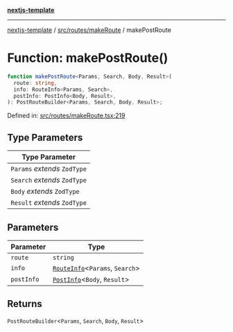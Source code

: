 [**nextjs-template**](../../../../README.md)

---

[nextjs-template](../../../../README.md) / [src/routes/makeRoute](../README.md) / makePostRoute

# Function: makePostRoute()

```ts
function makePostRoute<Params, Search, Body, Result>(
  route: string,
  info: RouteInfo<Params, Search>,
  postInfo: PostInfo<Body, Result>,
): PostRouteBuilder<Params, Search, Body, Result>;
```

Defined in: [src/routes/makeRoute.tsx:219](https://github.com/Its-Satyajit/nextjs-template/blob/a020f2e64682696d16eea8be5c54d400aa09764e/src/routes/makeRoute.tsx#L219)

## Type Parameters

| Type Parameter               |
| ---------------------------- |
| `Params` _extends_ `ZodType` |
| `Search` _extends_ `ZodType` |
| `Body` _extends_ `ZodType`   |
| `Result` _extends_ `ZodType` |

## Parameters

| Parameter  | Type                                                              |
| ---------- | ----------------------------------------------------------------- |
| `route`    | `string`                                                          |
| `info`     | [`RouteInfo`](../type-aliases/RouteInfo.md)\<`Params`, `Search`\> |
| `postInfo` | [`PostInfo`](../type-aliases/PostInfo.md)\<`Body`, `Result`\>     |

## Returns

`PostRouteBuilder`\<`Params`, `Search`, `Body`, `Result`\>
